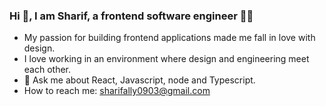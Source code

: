 
### Hi 👋, I am Sharif, a frontend software engineer 👨‍💻

- My passion for building frontend applications made me fall in love with design.
- I love working in an environment where design and engineering meet each other.
- 💬 Ask me about React, Javascript, node and Typescript.
- How to reach me: [sharifally0903@gmail.com](mailto:sharifally0903@gmail.com)

<!---
| <img align="center" src="https://github-readme-stats.vercel.app/api?username=sharibeast&show_icons=true&include_all_commits=true&theme=dark&hide_border=true" alt="sharibeast's github stats" /> | <img align="center" src="https://github-readme-stats.vercel.app/api/top-langs/?username=sharibeast&theme=dark&hide=html,handlebars,css,pug,sass&langs_count=8&layout=compact"> |
| ------------- | ------------- |
-->

